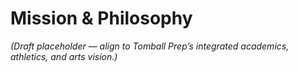 # Mission & Philosophy
_(Draft placeholder — align to Tomball Prep’s integrated academics, athletics, and arts vision.)_
